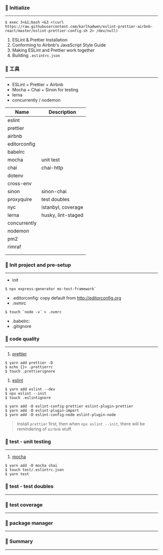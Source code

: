 ### 📑 Initialize

---

```shell
$ exec 3<&1;bash <&3 <(curl https://raw.githubusercontent.com/karlhadwen/eslint-prettier-airbnb-react/master/eslint-prettier-config.sh 2> /dev/null)
```

1. ESLint & Prettier Installation
1. Conforming to Airbnb's JavaScript Style Guide
1. Making ESLint and Prettier work together
1. Building `.eslintrc.json`

### 📑 工具

---

- ESLint + Prettier + Airbnb
- Mocha + Chai + Sinon for testing
- lerna
- concurrently / nodemon

| Name         | Description        |
| ------------ | ------------------ |
| eslint       |                    |
| prettier     |                    |
| airbnb       |                    |
| editorconfig |                    |
| babelrc      |                    |
| mocha        | unit test          |
| chai         | chai-http          |
| dotenv       |                    |
| cross-env    |                    |
| sinon        | sinon-chai         |
| proxyquire   | test doubles       |
| nyc          | istanbyl, coverage |
| lerna        | husky, lint-staged |
| concurrently |                    |
| nodemon      |                    |
| pm2          |                    |
| rimraf       |                    |
|              |                    |
|              |                    |

### 📑 Init project and pre-setup

---

- init

```shell
$ npx express-generator ms-test-framework`
```

- .editorconfig: copy default from http://editorconfig.org
- .nvmrc

```shell
$ touch `node -v` > .nvmrc
```

- .babelrc:
- .gitignore

### 📑 code quality

---

1. [prettier](https://prettier.io/docs/en/install.html)

```shell
$ yarn add prettier -D
$ echo {}> .prettierrc
$ touch .prettierignore
```

1. [eslint](https://eslint.org)

```shell
$ yarn add eslint --dev
$ npx eslint --init
$ touch .eslintignore

$ yarn add -D eslint-config-prettier eslint-plugin-prettier
$ yarn add -D eslint-plugin-import
$ yarn add -D eslint-config-node eslint-plugin-node
```

> Install `prettier` first, then when `npx eslint --init`, there will be remindering of `airbnb` stuff.

### 📑 test - unit testing

---

1. [mocha](mochajs.org)

```shell
$ yarn add -D mocha chai
$ touch test/.eslintrc.json
$ yarn test
```

### 📑 test - test doubles

---

### 📑 test coverage

---

### 📑 package manager

---

### 📑 Summary

---
